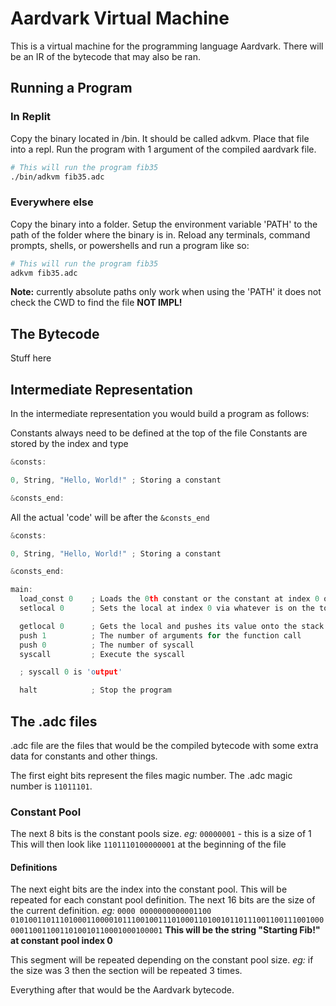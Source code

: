 # Aardvark Virtual Machine

This is a virtual machine for the programming language Aardvark. There will be an IR of the bytecode that may also be ran.

## Running a Program

### In Replit
Copy the binary located in /bin. It should be called adkvm. Place that file into a repl. Run the program with 1 argument of the compiled aardvark file.
```bash
# This will run the program fib35
./bin/adkvm fib35.adc
```

### Everywhere else
Copy the binary into a folder. Setup the environment variable 'PATH' to the path of the folder where the binary is in. Reload any terminals, command prompts, shells, or powershells and run a program like so:
```bash
# This will run the program fib35
adkvm fib35.adc
```

**Note:** currently absolute paths only work when using the 'PATH' it does not check the CWD to find the file **NOT IMPL!**

## The Bytecode

Stuff here

## Intermediate Representation

In the intermediate representation you would build a program as follows:

Constants always need to be defined at the top of the file
Constants are stored by the index and type
```c
&consts:

0, String, "Hello, World!" ; Storing a constant

&consts_end:
```

All the actual 'code' will be after the `&consts_end`
```c
&consts:

0, String, "Hello, World!" ; Storing a constant

&consts_end:

main:
  load_const 0    ; Loads the 0th constant or the constant at index 0 on the stack
  setlocal 0      ; Sets the local at index 0 via whatever is on the top of stack

  getlocal 0      ; Gets the local and pushes its value onto the stack
  push 1          ; The number of arguments for the function call
  push 0          ; The number of syscall
  syscall         ; Execute the syscall

  ; syscall 0 is 'output'

  halt            ; Stop the program
```

## The .adc files

.adc file are the files that would be the compiled bytecode with some extra data for constants and other things.

The first eight bits represent the files magic number.
The .adc magic number is `11011101`.

### Constant Pool
The next 8 bits is the constant pools size.
*eg:* `00000001` - this is a size of 1
This will then look like `1101110100000001` at the beginning of the file

#### Definitions

The next eight bits are the index into the constant pool. This will be repeated for each constant pool definition.
The next 16 bits are the size of the current definition.
*eg:*
`0000 0000000000001100`
`01010011011101000110000101110010011101000110100101101110011001110010000001100110011010010110001000100001`
**This will be the string "Starting Fib!" at constant pool index 0**

This segment will be repeated depending on the constant pool size. *eg:* if the size was 3 then the section will be repeated 3 times.

Everything after that would be the Aardvark bytecode.